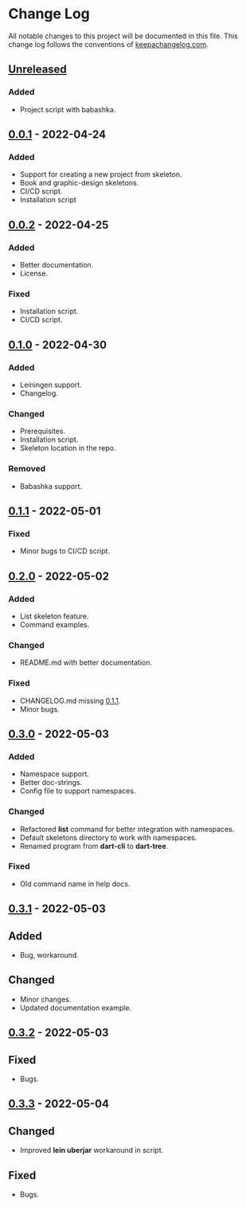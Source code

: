 # Change Log
All notable changes to this project will be documented in this file. This change log follows the conventions of [keepachangelog.com](http://keepachangelog.com/).

## [Unreleased]
### Added
- Project script with babashka.

## [0.0.1] - 2022-04-24
### Added
- Support for creating a new project from skeleton.
- Book and graphic-design skeletons.
- CI/CD script.
- Installation script

## [0.0.2] - 2022-04-25
### Added
- Better documentation.
- License.

### Fixed
- Installation script.
- CI/CD script.

## [0.1.0] - 2022-04-30
### Added
- Leiningen support.
- Changelog.

### Changed
- Prerequisites.
- Installation script.
- Skeleton location in the repo.

### Removed
- Babashka support.

## [0.1.1] - 2022-05-01
### Fixed
- Minor bugs to CI/CD script.

## [0.2.0] - 2022-05-02
### Added
- List skeleton feature.
- Command examples.

### Changed
- README.md with better documentation.

### Fixed
- CHANGELOG.md missing [0.1.1].
- Minor bugs.

## [0.3.0] - 2022-05-03
### Added
- Namespace support.
- Better doc-strings.
- Config file to support namespaces.

### Changed
- Refactored **list** command for better integration with namespaces.
- Default skeletons directory to work with namespaces.
- Renamed program from **dart-cli** to **dart-tree**.

### Fixed
- Old command name in help docs.

## [0.3.1] - 2022-05-03
## Added
- Bug, workaround.

## Changed
- Minor changes.
- Updated documentation example.

## [0.3.2] - 2022-05-03
## Fixed
- Bugs.

## [0.3.3] - 2022-05-04
## Changed
- Improved **lein uberjar** workaround in script.

## Fixed
- Bugs.

[Unreleased]: #
[0.0.1]: https://git.dragoi.me/costin/dart-cli/-/releases/v0.0.1 
[0.0.2]: https://git.dragoi.me/costin/dart-cli/-/releases/v0.0.2
[0.1.0]: https://git.dragoi.me/costin/dart-cli/-/releases/v0.1.0
[0.1.1]: https://git.dragoi.me/costin/dart-cli/-/releases/v0.1.1
[0.2.0]: https://git.dragoi.me/costin/dart-cli/-/releases/v0.2.0
[0.3.0]: https://git.dragoi.me/costin/dart-cli/-/releases/v0.3.0
[0.3.1]: https://git.dragoi.me/costin/dart-cli/-/releases/v0.3.1
[0.3.2]: https://git.dragoi.me/costin/dart-cli/-/releases/v0.3.2
[0.3.3]: https://git.dragoi.me/costin/dart-cli/-/releases/v0.3.3
